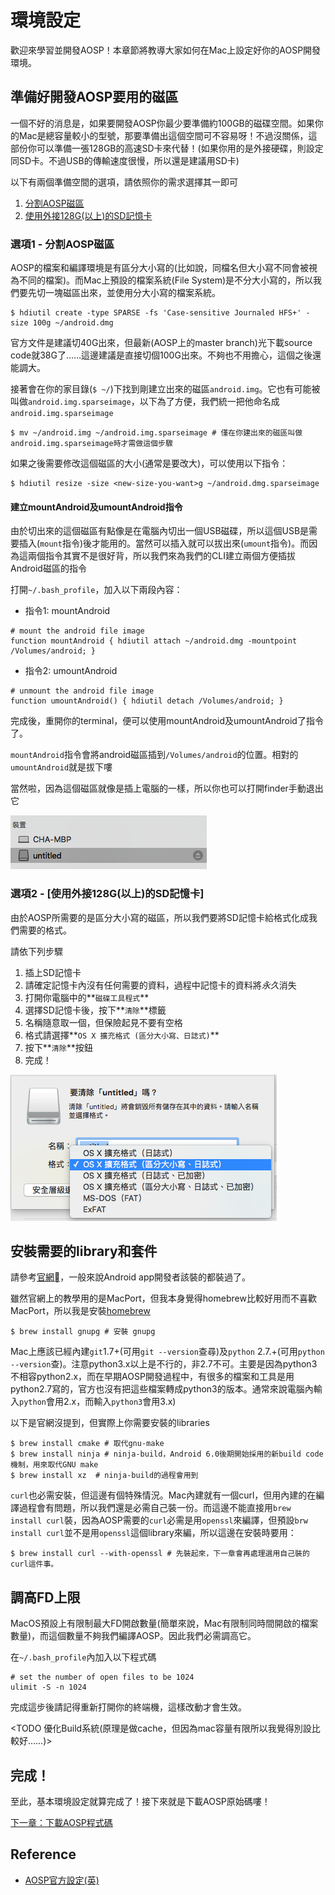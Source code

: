 # 環境設定

歡迎來學習並開發AOSP！本章節將教導大家如何在Mac上設定好你的AOSP開發環境。


## 準備好開發AOSP要用的磁區

一個不好的消息是，如果要開發AOSP你最少要準備約100GB的磁碟空間。如果你的Mac是總容量較小的型號，那要準備出這個空間可不容易呀！不過沒關係，這部份你可以準備一張128GB的高速SD卡來代替！(如果你用的是外接硬碟，則設定同SD卡。不過USB的傳輸速度很慢，所以還是建議用SD卡)

以下有兩個準備空間的選項，請依照你的需求選擇其一即可

1. [分割AOSP磁區](#disk_option1)
2. [使用外接128G(以上)的SD記憶卡](#disk_option2)

### <a name="disk_option1"> 選項1 - 分割AOSP磁區 </a>

AOSP的檔案和編譯環境是有區分大小寫的(比如說，同檔名但大小寫不同會被視為不同的檔案)。而Mac上預設的檔案系統(File System)是不分大小寫的，所以我們要先切一塊磁區出來，並使用分大小寫的檔案系統。

```shell
$ hdiutil create -type SPARSE -fs 'Case-sensitive Journaled HFS+' -size 100g ~/android.dmg
```

官方文件是建議切40G出來，但最新(AOSP上的master branch)光下載source code就38G了……這邊建議是直接切個100G出來。不夠也不用擔心，這個之後還能調大。

接著會在你的家目錄(`$ ~/`)下找到剛建立出來的磁區`android.img`。它也有可能被叫做`android.img.sparseimage`，以下為了方便，我們統一把他命名成`android.img.sparseimage`

```shell
$ mv ~/android.img ~/android.img.sparseimage # 僅在你建出來的磁區叫做android.img.sparseimage時才需做這個步驟
```

如果之後需要修改這個磁區的大小(通常是要改大)，可以使用以下指令：

```shell
$ hdiutil resize -size <new-size-you-want>g ~/android.dmg.sparseimage
```

#### 建立mountAndroid及umountAndroid指令

由於切出來的這個磁區有點像是在電腦內切出一個USB磁碟，所以這個USB是需要插入(`mount`指令)後才能用的。當然可以插入就可以拔出來(`umount`指令)。而因為這兩個指令其實不是很好背，所以我們來為我們的CLI建立兩個方便插拔Android磁區的指令

打開`~/.bash_profile`，加入以下兩段內容：

* 指令1: mountAndroid

```shell
# mount the android file image
function mountAndroid { hdiutil attach ~/android.dmg -mountpoint /Volumes/android; }
```

* 指令2: umountAndroid

```shell
# unmount the android file image
function umountAndroid() { hdiutil detach /Volumes/android; }
```

完成後，重開你的terminal，便可以使用mountAndroid及umountAndroid了指令了。

`mountAndroid`指令會將android磁區插到`/Volumes/android`的位置。相對的`umountAndroid`就是拔下嘍

當然啦，因為這個磁區就像是插上電腦的一樣，所以你也可以打開finder手動退出它

![手動退出](manual_unplug.png)

### <a name="disk_option1"> 選項2 - [使用外接128G(以上)的SD記憶卡] </a>

由於AOSP所需要的是區分大小寫的磁區，所以我們要將SD記憶卡給格式化成我們需要的格式。

請依下列步驟

1. 插上SD記憶卡
2. 請確定記憶卡內沒有任何需要的資料，過程中記憶卡的資料將*永久*消失
3. 打開你電腦中的**`磁碟工具程式`**
4. 選擇SD記憶卡後，按下**`清除`**標籤
5. 名稱隨意取一個，但保險起見不要有空格
6. 格式請選擇**`OS X 擴充格式 (區分大小寫、日誌式)`**
7. 按下**`清除`**按鈕
8. 完成！

![格式化SD卡](sdcard_format.png)

## 安裝需要的library和套件

請參考[官網](https://source.android.com/source/requirements.html)，一般來說Android app開發者該裝的都裝過了。

雖然官網上的教學用的是MacPort，但我本身覺得homebrew比較好用而不喜歡MacPort，所以我是安裝[homebrew](http://brew.sh/)

```shell
$ brew install gnupg # 安裝 gnupg
```

Mac上應該已經內建`git`1.7+(可用`git --version`查尋)及`python` 2.7.+(可用`python --version`查)。注意python3.x以上是不行的，非2.7不可。主要是因為python3不相容python2.x，而在早期AOSP開發過程中，有很多的檔案和工具是用python2.7寫的，官方也沒有把這些檔案轉成python3的版本。通常來說電腦內輸入`python`會用2.x，而輸入`python3`會用3.x)

以下是官網沒提到，但實際上你需要安裝的libraries

```shell
$ brew install cmake # 取代gnu-make
$ brew install ninja # ninja-build，Android 6.0後期開始採用的新build code機制，用來取代GNU make
$ brew install xz  # ninja-build的過程會用到
```

`curl`也必需安裝，但這邊有個特殊情況。Mac內建就有一個curl，但用內建的在編譯過程會有問題，所以我們還是必需自己裝一份。而這邊不能直接用`brew install curl`裝，因為AOSP需要的`curl`必需是用`openssl`來編譯，但預設`brw install curl`並不是用`openssl`這個library來編，所以這邊在安裝時要用：

```
$ brew install curl --with-openssl # 先裝起來，下一章會再處理選用自己裝的curl這件事。
```

## 調高FD上限

MacOS預設上有限制最大FD開啟數量(簡單來說，Mac有限制同時間開啟的檔案數量)，而這個數量不夠我們編譯AOSP。因此我們必需調高它。

在`~/.bash_profile`內加入以下程式碼

```shell
# set the number of open files to be 1024
ulimit -S -n 1024
```

完成這步後請記得重新打開你的終端機，這樣改動才會生效。

<TODO 優化Build系統(原理是做cache，但因為mac容量有限所以我覺得別設比較好……)>

## 完成！

至此，基本環境設定就算完成了！接下來就是下載AOSP原始碼嘍！

[下一章：下載AOSP程式碼](/ch2_download)

## Reference

* [AOSP官方設定(英)](https://source.android.com/source/initializing.html)
